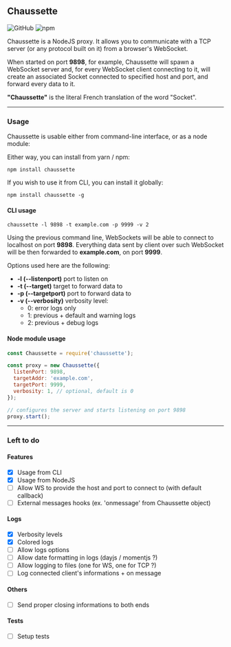 ## Chaussette

![GitHub](https://img.shields.io/github/license/mdubourg001/chaussette.svg)
![npm](https://img.shields.io/npm/v/chaussette.svg)

Chaussette is a NodeJS proxy. It allows you to communicate with a TCP server
(or any protocol built on it) from a browser's WebSocket.

When started on port **9898**, for example, Chaussette will spawn a WebSocket
server and, for every WebSocket client connecting to it, will create an associated
Socket connected to specified host and port, and forward every data to it.

**"Chaussette"** is the literal French translation of the word "Socket".

---

### Usage

Chaussette is usable either from command-line interface, or as a node module:

Either way, you can install from yarn / npm:

```shell script
npm install chaussette
```

If you wish to use it from CLI, you can install it globally:

```shell script
npm install chaussette -g
```

#### CLI usage

```shell script
chaussette -l 9898 -t example.com -p 9999 -v 2
```

Using the previous command line, WebSockets will be able to connect to
localhost on port **9898**. Everything data sent by client over such WebSocket
will be then forwarded to **example.com**, on port **9999**.

Options used here are the following:

- **-l (--listenport)** port to listen on
- **-t (--target)** target to forward data to
- **-p (--targetport)** port to forward data to
- **-v (--verbosity)** verbosity level:
  - 0: error logs only
  - 1: previous + default and warning logs
  - 2: previous + debug logs

#### Node module usage

```javascript
const Chaussette = require('chaussette');

const proxy = new Chaussette({
  listenPort: 9898,
  targetAddr: 'example.com',
  targetPort: 9999,
  verbosity: 1, // optional, default is 0
});

// configures the server and starts listening on port 9898
proxy.start();
```

---

### Left to do

#### Features

- [x] Usage from CLI
- [x] Usage from NodeJS
- [ ] Allow WS to provide the host and port to connect to (with default callback)
- [ ] External messages hooks (ex. 'onmessage' from Chaussette object)

#### Logs

- [x] Verbosity levels
- [x] Colored logs
- [ ] Allow logs options
- [ ] Allow date formatting in logs (dayjs / momentjs ?)
- [ ] Allow logging to files (one for WS, one for TCP ?)
- [ ] Log connected client's informations + on message

#### Others

- [ ] Send proper closing informations to both ends

#### Tests

- [ ] Setup tests
